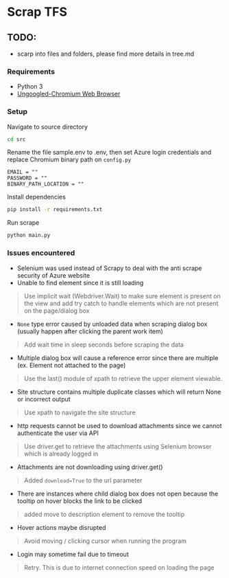 # Scrap TFS

## TODO:
* scarp into files and folders, please find more details in tree.md

### Requirements
* Python 3
* [Ungoogled-Chromium Web Browser](https://ungoogled-software.github.io/ungoogled-chromium-binaries/)

### Setup
Navigate to source directory
```bash
cd src
```
Rename the file sample.env to .env, then set Azure login credentials and replace Chromium binary path on `config.py`
```
EMAIL = ""
PASSWORD = ""
BINARY_PATH_LOCATION = ""
```


Install dependencies
```bash
pip install -r requirements.txt
```

Run scrape
```bash
python main.py 
```

### Issues encountered
* Selenium was used instead of Scrapy to deal with the anti scrape security of Azure website
* Unable to find element since it is still loading
> Use implicit wait (Webdriver.Wait) to make sure element is present on the view and add try catch to handle elements which are not present on the page/dialog box
* `None` type error caused by unloaded data when scraping dialog box (usually happen after clicking the parent work item)
> Add wait time in sleep seconds before scraping the data
* Multiple dialog box will cause a reference error since there are multiple (ex. Element not attached to the page)
> Use the last() module of xpath to retrieve the upper element viewable.
* Site structure contains multiple duplicate classes which will return None or incorrect output 
> Use xpath to navigate the site structure
* http requests cannot be used to download attachments since we cannot authenticate the user via API
> Use driver.get to retrieve the attachments using Selenium browser which is already logged in
* Attachments are not downloading using driver.get() 
> Added `download=True` to the url parameter
* There are instances where child dialog box does not open because the tooltip on hover blocks the link to be clicked 
> added move to description element to remove the tooltip
* Hover actions maybe disrupted
> Avoid moving / clicking cursor when running the program
* Login may sometime fail due to timeout
> Retry. This is due to internet connection speed on loading the page
